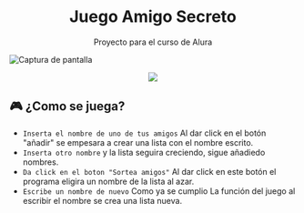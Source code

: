 <h1 align="center"> Juego Amigo Secreto </h1>
<p align="center"> Proyecto para el curso de Alura</p>

![Captura de pantalla](https://github.com/user-attachments/assets/7098c2ae-ea7b-4052-bdca-0926dd85c5c3)

<p align="center">
   <img src="https://img.shields.io/badge/STATUS-EN%20DESAROLLO-green">
   </p>

 ## 🎮 ¿Como se juega?
 - `Inserta el nombre de uno de tus amigos` Al dar click en el botón "añadir" se empesara a crear una lista con el nombre escrito.
 -  `Inserta otro nombre` y la lista seguira creciendo, sigue añadiedo nombres.
 - `Da click en el boton "Sortea amigos"` Al dar click en este botón el programa eligira un nombre de la lista al azar.
 - `Escribe un nombre de nuevo` Como ya se cumplio La función del juego al escribir el nombre se crea una lista nueva.
